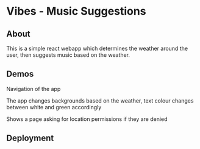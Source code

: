 # Vibes - Music Suggestions

## About
This is a simple react webapp which determines the weather around the user, then suggests music based on the weather. 

## Demos
Navigation of the app


The app changes backgrounds based on the weather, text colour changes between white and green accordingly

Shows a page asking for location permissions if they are denied




## Deployment

